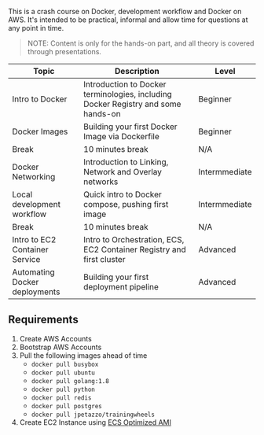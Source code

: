 
This is a crash course on Docker, development workflow and Docker on AWS. It's intended to be practical, informal and allow time for questions at any point in time.

> NOTE: Content is only for the hands-on part, and all theory is covered through presentations.

Topic | Description | Level
------------------------------------------------- | --------------------------------------------------------------------------------- | -------------------------------------------------
Intro to Docker | Introduction to Docker terminologies, including Docker Registry and some hands-on | Beginner
Docker Images | Building your first Docker Image via Dockerfile | Beginner
Break | 10 minutes break | N/A
Docker Networking | Introduction to Linking, Network and Overlay networks | Intermmediate
Local development workflow | Quick intro to Docker compose, pushing first image | Intermmediate
Break | 10 minutes break | N/A
Intro to EC2 Container Service | Intro to Orchestration, ECS, EC2 Container Registry and first cluster | Advanced
Automating Docker deployments | Building your first deployment pipeline | Advanced

## Requirements

1. Create AWS Accounts
2. Bootstrap AWS Accounts
3. Pull the following images ahead of time
    - `docker pull busybox`
    - `docker pull ubuntu`
    - `docker pull golang:1.8`
    - `docker pull python`
    - `docker pull redis`
    - `docker pull postgres`
    - `docker pull jpetazzo/trainingwheels`
4. Create EC2 Instance using [ECS Optimized AMI](docs.aws.amazon.com/AmazonECS/latest/developerguide/ecs-optimized_AMI.html)

